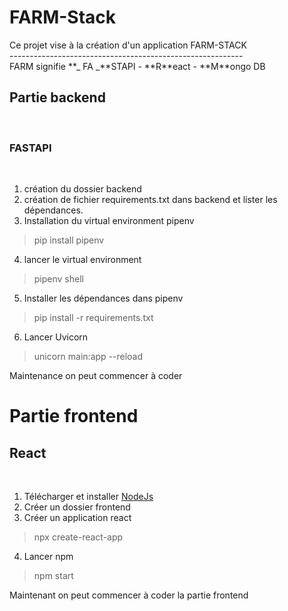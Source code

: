 <h1>FARM-Stack</h1>
Ce projet vise à la création d'un application FARM-STACK <br/>
----------------------------------------------------------
<br/>
FARM signifie **_ FA _**STAPI - **R**eact - **M**ongo DB 

<h2>Partie backend</h2>
<br/>
<h3>FASTAPI</h3>

<br/>

1. création du dossier backend  <br/>
2. création de fichier requirements.txt dans backend et lister les dépendances. <br/>
3. Installation du virtual environment pipenv <br/>
> pip install pipenv <br/>
4. lancer le virtual environment <br/>
> pipenv shell <br/>
5. Installer les dépendances dans pipenv <br/>
> pip install -r requirements.txt <br/>
6. Lancer Uvicorn <br/>
> unicorn main:app --reload  <br/>

Maintenance on peut commencer à coder <br/>


<h1>Partie frontend</1>
<br/>
<h2>React</h2>

<br/>

1. Télécharger et installer [NodeJs](https://nodejs.org/en/) <br/>
2. Créer un dossier frontend <br/>
3. Créer un application react <br/>
> npx create-react-app <br/>
4. Lancer npm <br/>
> npm start <br/>

Maintenant on peut commencer à coder la partie frontend
